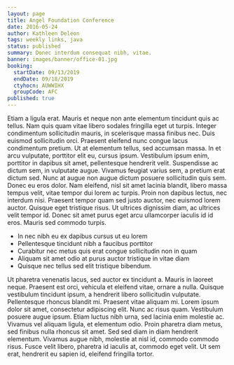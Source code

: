 ```yaml
---
layout: page
title: Angel Foundation Conference
date: 2016-05-24
author: Kathleen Deleon
tags: weekly links, java
status: published
summary: Donec interdum consequat nibh, vitae.
banner: images/banner/office-01.jpg
booking:
  startDate: 09/13/2019
  endDate: 09/18/2019
  ctyhocn: AUWWIHX
  groupCode: AFC
published: true
---
```

Etiam a ligula erat. Mauris et neque non ante elementum tincidunt quis ac tellus. Nam quis quam vitae libero sodales fringilla eget ut turpis. Integer condimentum sollicitudin mauris, in scelerisque massa finibus nec. Duis euismod sollicitudin orci. Praesent eleifend nunc congue lacus condimentum pretium. Ut at elementum tellus, sed accumsan massa. In et arcu vulputate, porttitor elit eu, cursus ipsum. Vestibulum ipsum enim, porttitor in dapibus sit amet, pellentesque hendrerit velit. Suspendisse ac dictum sem, in vulputate augue. Vivamus feugiat varius sem, a pretium erat dictum sed. Nunc at augue non augue dictum posuere sollicitudin quis sem. Donec eu eros dolor.
Nam eleifend, nisl sit amet lacinia blandit, libero massa tempus velit, vitae tempor dui lorem ac turpis. Proin non dapibus lectus, nec interdum nisi. Praesent tempor quam sed justo auctor, nec euismod lorem auctor. Quisque eget tristique risus. Ut ultrices dignissim diam, ac ultrices velit tempor id. Donec sit amet purus eget arcu ullamcorper iaculis id id eros. Mauris sed commodo turpis.

* In nec nibh eu ex dapibus cursus ut eu lorem
* Pellentesque tincidunt nibh a faucibus porttitor
* Curabitur nec metus quis erat congue sollicitudin non in quam
* Aliquam sit amet odio at purus auctor tristique in vitae diam
* Quisque nec tellus sed elit tristique bibendum.

Ut pharetra venenatis lacus, sed auctor ex tincidunt a. Mauris in laoreet neque. Praesent est orci, vehicula et eleifend vitae, ornare a nulla. Quisque vestibulum tincidunt ipsum, a hendrerit libero sollicitudin vulputate. Pellentesque rhoncus blandit mi. Praesent vitae aliquam mi. Lorem ipsum dolor sit amet, consectetur adipiscing elit. Nunc ac risus quam. Vestibulum posuere augue ipsum. Etiam luctus nibh urna, sed lacinia enim molestie ac. Vivamus vel aliquam ligula, et elementum odio. Proin pharetra diam metus, sed finibus nulla rhoncus sit amet. Sed sed diam in diam hendrerit elementum. Vivamus augue nibh, molestie at nisl id, commodo commodo risus. Fusce velit libero, pharetra id iaculis at, commodo eget velit. Ut sem erat, hendrerit eu sapien id, eleifend fringilla tortor.
